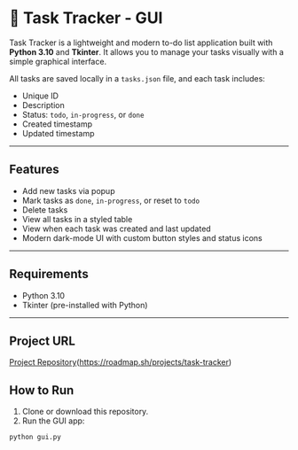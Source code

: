 # 📝 Task Tracker - GUI

Task Tracker is a lightweight and modern to-do list application built with **Python 3.10** and **Tkinter**. It allows you to manage your tasks visually with a simple graphical interface.

All tasks are saved locally in a `tasks.json` file, and each task includes:

- Unique ID
- Description
- Status: `todo`, `in-progress`, or `done`
- Created timestamp
- Updated timestamp

---

## Features

- Add new tasks via popup
- Mark tasks as `done`, `in-progress`, or reset to `todo`
- Delete tasks
- View all tasks in a styled table
- View when each task was created and last updated
- Modern dark-mode UI with custom button styles and status icons

---

##  Requirements

- Python 3.10
- Tkinter (pre-installed with Python)

---
 ## Project URL

[Project Repository]((https://github.com/keini7/cli))(https://roadmap.sh/projects/task-tracker)

## How to Run

1. Clone or download this repository.
2. Run the GUI app:

```bash
python gui.py
